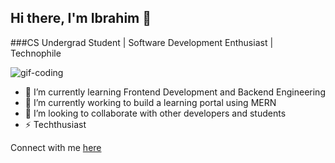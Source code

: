 ## Hi there, I'm Ibrahim 👋


###CS Undergrad Student | Software Development Enthusiast | Technophile

![gif-coding](https://github.com/Ibrahim-umair/Ibrahim-umair/assets/140648780/4107701b-d53a-4cf6-980f-7c5488f8a535)


- 🌱 I’m currently learning Frontend Development and Backend Engineering
- 🔭 I’m currently working to build a learning portal using MERN
- 👯 I’m looking to collaborate with other developers and students 
- ⚡ Techthusiast

Connect with me [here](https://www.linkedin.com/in/ibrahim-bin-umair-a99899247/)



<!--
**Ibrahim-umair/Ibrahim-umair** is a ✨ _special_ ✨ repository because its `README.md` (this file) appears on your GitHub profile.

Here are some ideas to get you started:

🔭 I’m currently working on ...
- 🌱 I’m currently learning ...
- 👯 I’m looking to collaborate on ...
- 🤔 I’m looking for help with ...
- 💬 Ask me about ...
- 📫 How to reach me: ...
- 😄 Pronouns: ...
- ⚡ Fun fact: ...
-->
